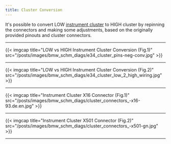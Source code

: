 ```yaml
---
title: Cluster Conversion
---
```


It's possible to convert LOW [instrument cluster](/instrument-clusters) to HIGH cluster by repinning the connectors and making some adjustments, based on the originally provided pinouts and cluster connectors.

---

{{< imgcap title="LOW vs HIGH Instrument Cluster Conversion (Fig.1)" src="/posts/images/bmw_schm_diags/e34_cluster_pins-neg-conv.jpg" >}}

---

{{< imgcap title="LOW vs HIGH Instrument Cluster Conversion (Fig.2)" src="/posts/images/bmw_schm_diags/e34_cluster_low_2_high_wiring.jpg" >}}

---

{{< imgcap title="Instrument Cluster X16 Connector (Fig.1)" src="/posts/images/bmw_schm_diags/cluster_connectors_-x16-93.de.en.jpg" >}}

---

{{< imgcap title="Instrument Cluster X501 Connector (Fig.2)" src="/posts/images/bmw_schm_diags/cluster_connectors_-x501-gn.jpg" >}}

---